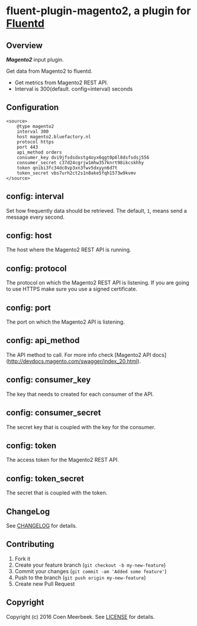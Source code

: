 # fluent-plugin-magento2, a plugin for [Fluentd](http://fluentd.org)

## Overview

***Magento2*** input plugin.

Get data from Magento2 to fluentd.

* Get metrics from Magento2 REST API.
* Interval is 300(default. config=interval) seconds

## Configuration

```config
<source>
    @type magento2
    interval 300
    host magento2.bluefactory.nl
    protocol https
    port 443
    api_method orders
    consumer_key dvi9jfsdsdxstg4oyx6qgt0p6l8dsfsdsj556
    consumer_secret c37d24cgrjw1mhw357knrt98ikcskhhy
    token qnibi3fc34dc8vp3xn3fwv5dxyyn6d7t
    token_secret vbs7urh2ct2s1n8ake5fqh1573w9kvmv
</source>
```

## config: interval

Set how frequently data should be retrieved. The default, `1`, means send a message every second.

## config: host

The host where the Magento2 REST API is running.

## config: protocol

The protocol on which the Magento2 REST API is listening. If you are going to use HTTPS make sure you use a signed certificate.

## config: port

The port on which the Magento2 API is listening.

## config: api_method

The API method to call. For more info check [Magento2 API docs] (http://devdocs.magento.com/swagger/index_20.html).

## config: consumer_key

The key that needs to created for each consumer of the API.

## config: consumer_secret

The secret key that is coupled with the key for the consumer.

## config: token

The access token for the Magento2 REST API.

## config: token_secret

The secret that is coupled with the token.

## ChangeLog

See [CHANGELOG](CHANGELOG.md) for details.

## Contributing

1. Fork it
2. Create your feature branch (`git checkout -b my-new-feature`)
3. Commit your changes (`git commit -am 'Added some feature'`)
4. Push to the branch (`git push origin my-new-feature`)
5. Create new Pull Request

## Copyright

Copyright (c) 2016 Coen Meerbeek. See [LICENSE](LICENSE) for details.
